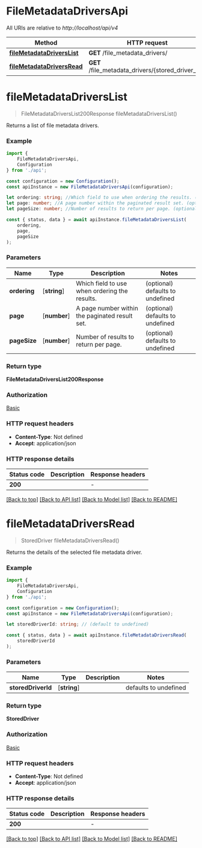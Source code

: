 # FileMetadataDriversApi

All URIs are relative to *http://localhost/api/v4*

|Method | HTTP request | Description|
|------------- | ------------- | -------------|
|[**fileMetadataDriversList**](#filemetadatadriverslist) | **GET** /file_metadata_drivers/ | |
|[**fileMetadataDriversRead**](#filemetadatadriversread) | **GET** /file_metadata_drivers/{stored_driver_id}/ | |

# **fileMetadataDriversList**
> FileMetadataDriversList200Response fileMetadataDriversList()

Returns a list of file metadata drivers.

### Example

```typescript
import {
    FileMetadataDriversApi,
    Configuration
} from './api';

const configuration = new Configuration();
const apiInstance = new FileMetadataDriversApi(configuration);

let ordering: string; //Which field to use when ordering the results. (optional) (default to undefined)
let page: number; //A page number within the paginated result set. (optional) (default to undefined)
let pageSize: number; //Number of results to return per page. (optional) (default to undefined)

const { status, data } = await apiInstance.fileMetadataDriversList(
    ordering,
    page,
    pageSize
);
```

### Parameters

|Name | Type | Description  | Notes|
|------------- | ------------- | ------------- | -------------|
| **ordering** | [**string**] | Which field to use when ordering the results. | (optional) defaults to undefined|
| **page** | [**number**] | A page number within the paginated result set. | (optional) defaults to undefined|
| **pageSize** | [**number**] | Number of results to return per page. | (optional) defaults to undefined|


### Return type

**FileMetadataDriversList200Response**

### Authorization

[Basic](../README.md#Basic)

### HTTP request headers

 - **Content-Type**: Not defined
 - **Accept**: application/json


### HTTP response details
| Status code | Description | Response headers |
|-------------|-------------|------------------|
|**200** |  |  -  |

[[Back to top]](#) [[Back to API list]](../README.md#documentation-for-api-endpoints) [[Back to Model list]](../README.md#documentation-for-models) [[Back to README]](../README.md)

# **fileMetadataDriversRead**
> StoredDriver fileMetadataDriversRead()

Returns the details of the selected file metadata driver.

### Example

```typescript
import {
    FileMetadataDriversApi,
    Configuration
} from './api';

const configuration = new Configuration();
const apiInstance = new FileMetadataDriversApi(configuration);

let storedDriverId: string; // (default to undefined)

const { status, data } = await apiInstance.fileMetadataDriversRead(
    storedDriverId
);
```

### Parameters

|Name | Type | Description  | Notes|
|------------- | ------------- | ------------- | -------------|
| **storedDriverId** | [**string**] |  | defaults to undefined|


### Return type

**StoredDriver**

### Authorization

[Basic](../README.md#Basic)

### HTTP request headers

 - **Content-Type**: Not defined
 - **Accept**: application/json


### HTTP response details
| Status code | Description | Response headers |
|-------------|-------------|------------------|
|**200** |  |  -  |

[[Back to top]](#) [[Back to API list]](../README.md#documentation-for-api-endpoints) [[Back to Model list]](../README.md#documentation-for-models) [[Back to README]](../README.md)


